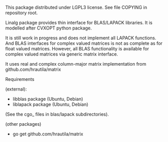 This package distributed under LGPL3 license. See file COPYING in repository root.

Linalg package provides thin interface for BLAS/LAPACK libraries. 
It is modelled after CVXOPT python package.  

It is still work in progress and does not implement all LAPACK functions.
And BLAS interfaces for complex valued matrices is not as complete as for float
valued matrices. However, all BLAS functionality is available for complex valued
matrices via generic matrix interface.

It uses real and complex column-major matrix implementation from github.com/hrautila/matrix 

Requirements

(external): 
* libblas package   (Ubuntu, Debian)
* liblapack package  (Ubuntu, Debian)

(See the cgo_ files in blas/lapack subdirectories).


(other packages)
* go get github.com/hrautila/matrix 




